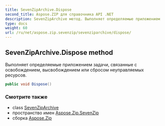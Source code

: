 ```yaml
---
title: SevenZipArchive.Dispose
second_title: Aspose.ZIP для справочника API .NET
description: SevenZipArchive метод. Выполняет определяемые приложением задачи связанные с освобождением высвобождением или сбросом неуправляемых ресурсов.
type: docs
weight: 60
url: /ru/net/aspose.zip.sevenzip/sevenziparchive/dispose/
---
```

## SevenZipArchive.Dispose method

Выполняет определяемые приложением задачи, связанные с освобождением, высвобождением или сбросом неуправляемых ресурсов.

```csharp
public void Dispose()
```

### Смотрите также

* class [SevenZipArchive](../)
* пространство имен [Aspose.Zip.SevenZip](../../sevenziparchive/)
* сборка [Aspose.Zip](../../../)



